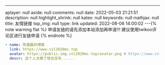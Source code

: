 ---
aplayer: null
aside: null
comments: null
date: 2022-05-03 21:21:51
description: null
highlight_shrink: null
katex: null
keywords: null
mathjax: null
title: 友情链接
top_img: null
type: link
updated: 2022-08-06 14:00:02
---{% note warning flat %}
申请友链的请先添加本站添加再申请!!!
建议使用twikoo评论区进行友链申请
{% endnote %}

```yml
- name: 陈鑫磊的博客
  link: https://www.cxl2020mc.top
  avatar: https://public.img.cxl2020mc.top/avatar.png # https://www.cxl2020mc.top/img/avatar.png
  descr: 这个人太懒了啥也没写......
```

